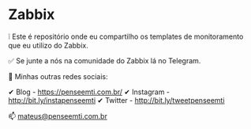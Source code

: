 # Zabbix

❕ Este é repositório onde eu compartilho os templates de monitoramento que eu utilizo do Zabbix.

✅ Se junte a nós na comunidade do Zabbix lá no Telegram.

📢 Minhas outras redes sociais:

✔ Blog           - https://penseemti.com.br/
✔ Instagram - http://bit.ly/instapenseemti
✔ Twitter       - http://bit.ly/tweetpenseemti

📫 mateus@penseemti.com.br
